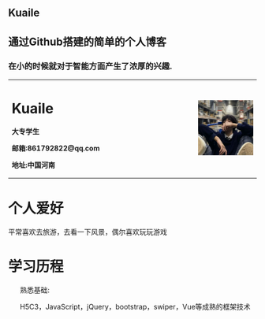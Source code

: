 <section class="page-header">
    <h1 class="project-name">Kuaile</h1>
    <h2 class="project-tagline">通过Github搭建的简单的个人博客</h2>
    <h3>在小的时候就对于智能方面产生了浓厚的兴趣.</h3>
    <!-- <a href="#" class="btn">按钮</a> -->
</section>

<table border="0">
    <tr>
        <td width="75%">
        <h1>Kuaile</h1>
            <p><b>大专学生</b></p>
            <p><b>邮箱:861792822@qq.com</b></p>
            <p><b>地址:中国河南</b></p>
        </td>
        <td width="25%">
            <img src="https://github.com/KuailEzjj/KuailE/blob/gh-pages/zjj.jpg">
        </td>
    </tr>
</table>

<h1>
    <a id="header-3" class="anchor" href="#header-3" aria-hidden="true" one-link-mark="yes"><span class="octicon octicon-link"></span></a>
    个人爱好
</h1>
<p>平常喜欢去旅游，去看一下风景，偶尔喜欢玩玩游戏</p>

<h1>
    <a id="header-3" class="anchor" href="#header-3" aria-hidden="true" one-link-mark="yes"><span class="octicon octicon-link"></span></a>
    学习历程
</h1>

<ul class="task-list">
<p>熟悉基础:</p>
    <li>H5C3，JavaScript，jQuery，bootstrap，swiper，Vue等成熟的框架技术</li>
